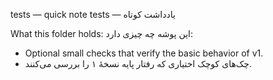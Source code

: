 tests — quick note
tests — یادداشت کوتاه

What this folder holds:
این پوشه چه چیزی دارد:

- Optional small checks that verify the basic behavior of v1.
- چک‌های کوچک اختیاری که رفتار پایه نسخهٔ ۱ را بررسی می‌کنند.
